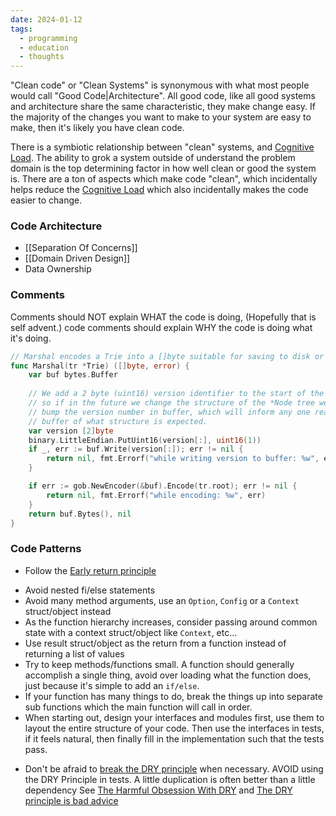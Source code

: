 ```yaml
---
date: 2024-01-12
tags:
  - programming
  - education
  - thoughts
---
```

"Clean code" or "Clean Systems" is synonymous with what most people would call "Good Code|Architecture". All good code, like all good systems and architecture share the same characteristic, they make change easy. If the majority of the changes you want to make to your system are easy to make, then it's likely you have clean code.

There is a symbiotic relationship between "clean" systems, and  [Cognitive Load](https://en.wikipedia.org/wiki/Cognitive_load). The ability to grok a system outside of understand the problem domain is the top determining factor in how well clean or good the system is. There are a ton of aspects which make code "clean", which incidentally helps reduce the [Cognitive Load](https://en.wikipedia.org/wiki/Cognitive_load) which also incidentally makes the code easier to change.
### Code Architecture
* [[Separation Of Concerns]]
* [[Domain Driven Design]]
* Data Ownership
### Comments
Comments should NOT explain WHAT the code is doing, (Hopefully that is self advent.) code comments should explain WHY the code is doing what it's doing. 
```go
// Marshal encodes a Trie into a []byte suitable for saving to disk or db
func Marshal(tr *Trie) ([]byte, error) {
    var buf bytes.Buffer
    
    // We add a 2 byte (uint16) version identifier to the start of the buffer
    // so if in the future we change the structure of the *Node tree we can 
    // bump the version number in buffer, which will inform any one reading
    // buffer of what structure is expected.
    var version [2]byte
    binary.LittleEndian.PutUint16(version[:], uint16(1))
    if _, err := buf.Write(version[:]); err != nil {
        return nil, fmt.Errorf("while writing version to buffer: %w", err)
    }

    if err := gob.NewEncoder(&buf).Encode(tr.root); err != nil {
        return nil, fmt.Errorf("while encoding: %w", err)
    }
    return buf.Bytes(), nil
}
```

### Code Patterns
* Follow the [Early return principle](https://www.youtube.com/watch?v=lHvozJj27rs)
- Avoid nested fi/else statements 
- Avoid many method arguments, use an `Option`, `Config` or a `Context` struct/object instead 
- As the function hierarchy increases, consider passing around common state with a context struct/object like `Context`, etc...
- Use result struct/object as the return from a function instead of returning a list of values
- Try to keep methods/functions small. A function should generally accomplish a single thing, avoid over loading what the function does, just because it's simple to add an `if/else`.
- If your function has many things to do, break the things up into separate sub functions which the main function will call in order.
- When starting out, design your interfaces and modules first, use them to layout the entire structure of your code. Then use the interfaces in tests, if it feels natural, then finally fill in the implementation such that the tests pass.
* Don't be afraid to [break the DRY principle](https://matt-rickard.com/dry-considered-harmful) when necessary. AVOID using the DRY Principle in tests. A little duplication is often better than a little dependency See [The Harmful Obsession With DRY](https://salmonmode.github.io/2020/08/14/the-harmful-obsession-with-dry.html) and [The DRY principle is bad advice](https://rotemtam.com/2020/05/18/the-dry-principle-is-bad-advice/)

